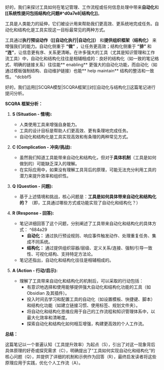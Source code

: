 好的，我们来探讨工具如何在笔记管理、工作流程或任何信息处理中带来**自动化**和 **[[系统性提问包括结构化问题#^d0a7e8|结构化]]**。

工具是人类能力的延伸，它们被设计用来帮助我们更高效、更系统地完成任务。自动化和结构化是工具实现这一目标最常见的两种方式。

工具通过**执行预设动作（[[自动化执行|自动化]]）** 和**提供组织框架（结构化）** 来增强我们的能力。自动化侧重于 **“做”** ，让任务更高效；结构化侧重于 **“排”** 和 **“连”**，让信息更有序、关系更清晰。在许多强大的工具（尤其是知识管理和工作流工具）中，自动化和结构化往往是相辅相成的：良好的结构化（如一致的笔记格式、明确的链接关系）往往能** enabling** 更强大的自动化功能，而自动化（如通过模板强制结构、自动维护链接）也能** help maintain** 结构的整洁和一致性。 ^dcbbf5

好的，我们运用[[SCQRA模型|SCQRA框架]]对[[自动化与结构化]]这篇笔记进行提问分析。

**SCQRA 框架分析：**

1.  **S (Situation - 情境):**
    *   人类使用工具来增强自身能力。
    *   工具的设计目标是帮助人们更高效、更有条理地完成任务。
    *   自动化和结构化是工具实现高效和有条理的两种常见方式。

2.  **C (Complication - 冲突/挑战):**
    *   虽然我们知道工具能带来自动化和结构化，但对于**具体机制**（工具是如何做到的）可能缺乏深入的理解。
    *   在实际应用中，如果没有理解工具背后的原理，可能无法充分利用工具的潜力来提升效率和组织性。

3.  **Q (Question - 问题):**
    *   基于上述情境和挑战，核心问题是：**工具是如何具体带来自动化和结构化的？** （即，工具通过哪些方式或功能实现了自动化和结构化？）

4.  **R (Response - 回答):**
    *   笔记详细回答了这个问题，分别阐述了工具带来自动化和结构化的具体方式： ^684a29
        *   **自动化：** 通过执行预设规则、响应事件触发动作、处理重复任务、集成不同系统。
        *   **结构化：** 通过提供组织容器/层级、定义关系/连接、强制/引导一致性、可视化结构、支持特定方法论。
    *   笔记还指出，自动化和结构化往往是相辅相成的。

5.  **A (Action - 行动/启示):**
    *   理解了工具带来自动化和结构化的机制后，可以采取的行动包括：
        *   有意识地选择和使用能够提供强大自动化和结构化功能的工具（如 Obsidian 及其插件）。
        *   投入时间去学习和配置工具的自动化（如设置模板、快捷键、脚本）和结构化功能（如建立链接习惯、使用标签、规划文件夹）。
        *   将自动化和结构化思维应用于自己的工作流程和知识管理体系中，以最大化效率和清晰度。
        *   探索自动化和结构化如何相互增强，构建更高效的个人工作流。

**总结：**

这篇笔记以一个普遍认知（工具提升效率）为起点（S），引出了对这一现象背后具体原理的好奇或探究需求（C），明确提出了“工具如何实现自动化和结构化”的核心问题（Q），并提供了详细的机制和示例作为回答（R），最终启发读者将这些原理应用于实践，优化个人工作流（A）。